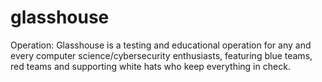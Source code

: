 # glasshouse
Operation: Glasshouse is a testing and educational operation for any and every computer science/cybersecurity enthusiasts, featuring blue teams, red teams and supporting white hats who keep everything in check.
